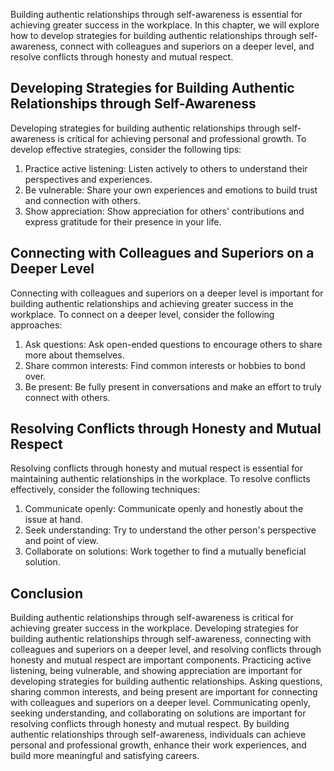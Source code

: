 
Building authentic relationships through self-awareness is essential for achieving greater success in the workplace. In this chapter, we will explore how to develop strategies for building authentic relationships through self-awareness, connect with colleagues and superiors on a deeper level, and resolve conflicts through honesty and mutual respect.

Developing Strategies for Building Authentic Relationships through Self-Awareness
---------------------------------------------------------------------------------

Developing strategies for building authentic relationships through self-awareness is critical for achieving personal and professional growth. To develop effective strategies, consider the following tips:

1. Practice active listening: Listen actively to others to understand their perspectives and experiences.
2. Be vulnerable: Share your own experiences and emotions to build trust and connection with others.
3. Show appreciation: Show appreciation for others' contributions and express gratitude for their presence in your life.

Connecting with Colleagues and Superiors on a Deeper Level
----------------------------------------------------------

Connecting with colleagues and superiors on a deeper level is important for building authentic relationships and achieving greater success in the workplace. To connect on a deeper level, consider the following approaches:

1. Ask questions: Ask open-ended questions to encourage others to share more about themselves.
2. Share common interests: Find common interests or hobbies to bond over.
3. Be present: Be fully present in conversations and make an effort to truly connect with others.

Resolving Conflicts through Honesty and Mutual Respect
------------------------------------------------------

Resolving conflicts through honesty and mutual respect is essential for maintaining authentic relationships in the workplace. To resolve conflicts effectively, consider the following techniques:

1. Communicate openly: Communicate openly and honestly about the issue at hand.
2. Seek understanding: Try to understand the other person's perspective and point of view.
3. Collaborate on solutions: Work together to find a mutually beneficial solution.

Conclusion
----------

Building authentic relationships through self-awareness is critical for achieving greater success in the workplace. Developing strategies for building authentic relationships through self-awareness, connecting with colleagues and superiors on a deeper level, and resolving conflicts through honesty and mutual respect are important components. Practicing active listening, being vulnerable, and showing appreciation are important for developing strategies for building authentic relationships. Asking questions, sharing common interests, and being present are important for connecting with colleagues and superiors on a deeper level. Communicating openly, seeking understanding, and collaborating on solutions are important for resolving conflicts through honesty and mutual respect. By building authentic relationships through self-awareness, individuals can achieve personal and professional growth, enhance their work experiences, and build more meaningful and satisfying careers.
